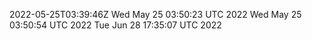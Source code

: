 2022-05-25T03:39:46Z
Wed May 25 03:50:23 UTC 2022
Wed May 25 03:50:54 UTC 2022
Tue Jun 28 17:35:07 UTC 2022
